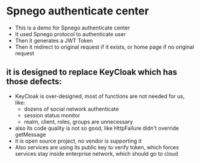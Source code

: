 Spnego authenticate center
=========

+ This is a demo for Spnego authenticate center
+ It used Spnego protocol to authenticate user
+ Then it generates a JWT Token
+ Then it redirect to original request if it exists, or home page if no original request

## it is designed to replace KeyCloak which has those defects:

+ KeyCloak is over-designed, most of functions are not needed for us, like:
	+ dozens of social network authenticate
	+ session status monitor
	+ realm, client, roles, groups are unnecessary
+ also its code quality is not so good, like HttpFailure didn't override getMessage 
+ it is open source project, no vendor is supporting it
+ Also services are using its public key to verify token, which forces services stay inside enterprise network, which should go to cloud
